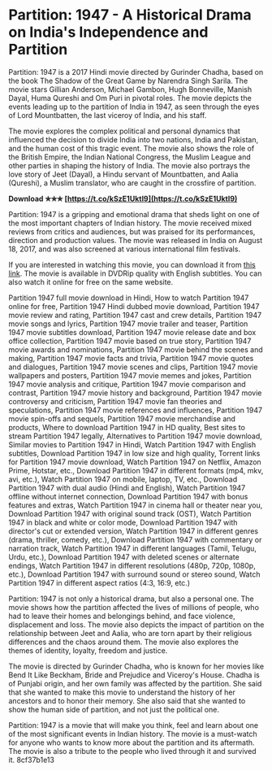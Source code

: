 
 
# Partition: 1947 - A Historical Drama on India's Independence and Partition
 
Partition: 1947 is a 2017 Hindi movie directed by Gurinder Chadha, based on the book The Shadow of the Great Game by Narendra Singh Sarila. The movie stars Gillian Anderson, Michael Gambon, Hugh Bonneville, Manish Dayal, Huma Qureshi and Om Puri in pivotal roles. The movie depicts the events leading up to the partition of India in 1947, as seen through the eyes of Lord Mountbatten, the last viceroy of India, and his staff.
 
The movie explores the complex political and personal dynamics that influenced the decision to divide India into two nations, India and Pakistan, and the human cost of this tragic event. The movie also shows the role of the British Empire, the Indian National Congress, the Muslim League and other parties in shaping the history of India. The movie also portrays the love story of Jeet (Dayal), a Hindu servant of Mountbatten, and Aalia (Qureshi), a Muslim translator, who are caught in the crossfire of partition.
 
**Download ✯✯✯ [https://t.co/kSzE1UktI9](https://t.co/kSzE1UktI9)**


 
Partition: 1947 is a gripping and emotional drama that sheds light on one of the most important chapters of Indian history. The movie received mixed reviews from critics and audiences, but was praised for its performances, direction and production values. The movie was released in India on August 18, 2017, and was also screened at various international film festivals.
 
If you are interested in watching this movie, you can download it from [this link](https://www.todaypk.autos/partition-1947-2017-dvdrip-hindi-full-movie-watch-online-free-download-todaypk/). The movie is available in DVDRip quality with English subtitles. You can also watch it online for free on the same website.
 
Partition 1947 full movie download in Hindi,  How to watch Partition 1947 online for free,  Partition 1947 Hindi dubbed movie download,  Partition 1947 movie review and rating,  Partition 1947 cast and crew details,  Partition 1947 movie songs and lyrics,  Partition 1947 movie trailer and teaser,  Partition 1947 movie subtitles download,  Partition 1947 movie release date and box office collection,  Partition 1947 movie based on true story,  Partition 1947 movie awards and nominations,  Partition 1947 movie behind the scenes and making,  Partition 1947 movie facts and trivia,  Partition 1947 movie quotes and dialogues,  Partition 1947 movie scenes and clips,  Partition 1947 movie wallpapers and posters,  Partition 1947 movie memes and jokes,  Partition 1947 movie analysis and critique,  Partition 1947 movie comparison and contrast,  Partition 1947 movie history and background,  Partition 1947 movie controversy and criticism,  Partition 1947 movie fan theories and speculations,  Partition 1947 movie references and influences,  Partition 1947 movie spin-offs and sequels,  Partition 1947 movie merchandise and products,  Where to download Partition 1947 in HD quality,  Best sites to stream Partition 1947 legally,  Alternatives to Partition 1947 movie download,  Similar movies to Partition 1947 in Hindi,  Watch Partition 1947 with English subtitles,  Download Partition 1947 in low size and high quality,  Torrent links for Partition 1947 movie download,  Watch Partition 1947 on Netflix, Amazon Prime, Hotstar, etc.,  Download Partition 1947 in different formats (mp4, mkv, avi, etc.),  Watch Partition 1947 on mobile, laptop, TV, etc.,  Download Partition 1947 with dual audio (Hindi and English),  Watch Partition 1947 offline without internet connection,  Download Partition 1947 with bonus features and extras,  Watch Partition 1947 in cinema hall or theater near you,  Download Partition 1947 with original sound track (OST),  Watch Partition 1947 in black and white or color mode,  Download Partition 1947 with director's cut or extended version,  Watch Partition 1947 in different genres (drama, thriller, comedy, etc.),  Download Partition 1947 with commentary or narration track,  Watch Partition 1947 in different languages (Tamil, Telugu, Urdu, etc.),  Download Partition 1947 with deleted scenes or alternate endings,  Watch Partition 1947 in different resolutions (480p, 720p, 1080p, etc.),  Download Partition 1947 with surround sound or stereo sound,  Watch Partition 1947 in different aspect ratios (4:3, 16:9, etc.)
  
Partition: 1947 is not only a historical drama, but also a personal one. The movie shows how the partition affected the lives of millions of people, who had to leave their homes and belongings behind, and face violence, displacement and loss. The movie also depicts the impact of partition on the relationship between Jeet and Aalia, who are torn apart by their religious differences and the chaos around them. The movie also explores the themes of identity, loyalty, freedom and justice.
 
The movie is directed by Gurinder Chadha, who is known for her movies like Bend It Like Beckham, Bride and Prejudice and Viceroy's House. Chadha is of Punjabi origin, and her own family was affected by the partition. She said that she wanted to make this movie to understand the history of her ancestors and to honor their memory. She also said that she wanted to show the human side of partition, and not just the political one.
 
Partition: 1947 is a movie that will make you think, feel and learn about one of the most significant events in Indian history. The movie is a must-watch for anyone who wants to know more about the partition and its aftermath. The movie is also a tribute to the people who lived through it and survived it.
 8cf37b1e13
 
